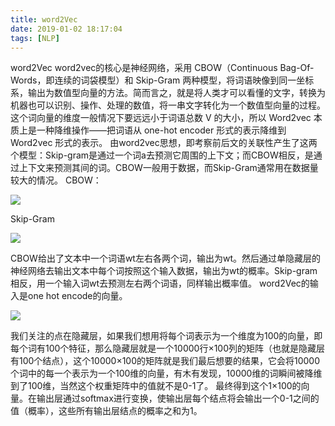 ```yaml
---
title: word2Vec
date: 2019-01-02 18:17:04
tags: [NLP]
---
```


word2Vec
word2vec的核心是神经网络，采用 CBOW（Continuous Bag-Of-Words，即连续的词袋模型）和 Skip-Gram 两种模型，将词语映像到同一坐标系，输出为数值型向量的方法。<!--more-->简而言之，就是将人类才可以看懂的文字，转换为机器也可以识别、操作、处理的数值，将一串文字转化为一个数值型向量的过程。这个词向量的维度一般情况下要远远小于词语总数 V 的大小，所以 Word2vec 本质上是一种降维操作——把词语从 one-hot encoder 形式的表示降维到 Word2vec 形式的表示。
由word2vec思想，即考察前后文的关联性产生了这两个模型：Skip-gram是通过一个词a去预测它周围的上下文；而CBOW相反，是通过上下文来预测其间的词。CBOW一般用于数据，而Skip-Gram通常用在数据量较大的情况。
CBOW：

![](http://img.wanghaojun.cn/img/20181226103700.jpg)

Skip-Gram

![](http://img.wanghaojun.cn/img/20181226101922.png)

CBOW给出了文本中一个词语wt左右各两个词，输出为wt。然后通过单隐藏层的神经网络去输出文本中每个词按照这个输入数据，输出为wt的概率。Skip-gram相反，用一个输入词wt去预测左右两个词语，同样输出概率值。
word2Vec的输入是one hot encode的向量。

![](http://img.wanghaojun.cn/img/20181222183129.png)

我们关注的点在隐藏层，如果我们想用将每个词表示为一个维度为100的向量，即每个词有100个特征，那么隐藏层就是一个10000行×100列的矩阵（也就是隐藏层有100个结点），这个10000×100的矩阵就是我们最后想要的结果，它会将10000个词中的每一个表示为一个100维的向量，有木有发现，10000维的词瞬间被降维到了100维，当然这个权重矩阵中的值就不是0-1了。
最终得到这个1×100的向量。在输出层通过softmax进行变换，使输出层每个结点将会输出一个0-1之间的值（概率），这些所有输出层结点的概率之和为1。